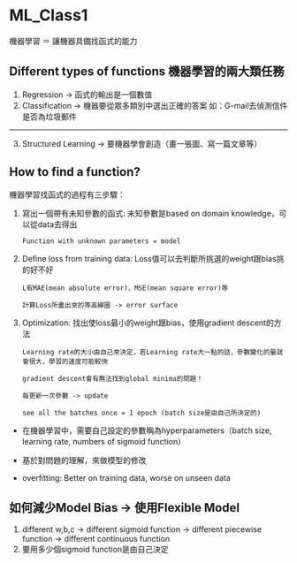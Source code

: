 # ML_Class1

機器學習 ＝ 讓機器具備找函式的能力

## Different types of functions 機器學習的兩大類任務
 1. Regression -> 函式的輸出是一個數值
 2. Classification -> 機器要從眾多類別中選出正確的答案
    如：G-mail去偵測信件是否為垃圾郵件
 ****
 3. Structured Learning -> 要機器學會創造（畫一張圖、寫一篇文章等）

## How to find a function?
 機器學習找函式的過程有三步驟：
  1. 寫出一個帶有未知參數的函式: 未知參數是based on domain knowledge，可以從data去得出
     
         Function with unknown parameters = model
  2. Define loss from training data: Loss值可以去判斷所挑選的weight跟bias挑的好不好

         L有MAE(mean absolute error)、MSE(mean square error)等

         計算Loss所畫出來的等高線圖 -> error surface
  3. Optimization: 找出使loss最小的weight跟bias，使用gradient descent的方法
          
         Learning rate的大小由自己來決定，若Learning rate大一點的話，參數變化的量就會很大，學習的速度可能較快
         
         gradient descent會有無法找到global minima的問題！
         
         每更新一次參數 -> update
         
         see all the batches once = 1 epoch (batch size是由自己所決定的)
     
  * 在機器學習中，需要自己設定的參數稱為hyperparameters（batch size, learning rate, numbers of sigmoid function）
  * 基於對問題的理解，來做模型的修改
  
  * overfitting: Better on training data, worse on unseen data 
 
## 如何減少Model Bias -> 使用Flexible Model
  1. different w,b,c -> different sigmoid function -> different piecewise function -> different continuous function
  2. 要用多少個sigmoid function是由自己決定
  
  
